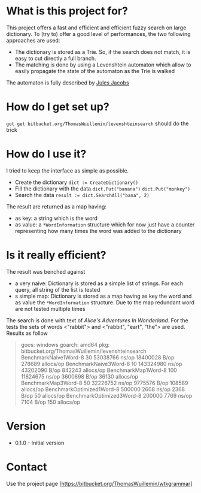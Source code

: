 # What is this project for? #

This project offers a fast and efficient and efficient fuzzy search on large dictionary. To (try to) offer a good level
of performances, the two following approaches are used:
* The dictionary is stored as a Trie. So, if the search does not match, it is easy to cut directly a full branch.
* The matching is done by using a Levenshtein automaton which allow to easily propagate the state of the automaton as
the Trie is walked

The automaton is fully described by [Jules Jacobs](https://julesjacobs.github.io/2015/06/17/disqus-levenshtein-simple-and-fast.html)

# How do I get set up? #

`got get bitbucket.org/ThomasWuillemin/levenshteinsearch` should do the trick

# How do I use it? #

I tried to keep the interface as simple as possible.

* Create the dictionary
  `dict := CreateDictionary()`
* Fill the dictionary with the data
  `dict.Put("banana")`
  `dict.Put("monkey")`
* Search the data
  `result := dict.SearchAll("bana", 2)`

The result are returned as a map having:
* as key: a string which is the word
* as value: a `*WordInformation` structure which for now just have a counter representing how many times the word was
added to the dictionary

# Is it really efficient? #

The result was benched against
 * a very naive: Dictionary is stored as a simple list of strings. For each query, all string of the list is tested
 * s simple map: Dictionary is stored as a map having as key the word and as value the `*WordInformation` structure. Due
  to the map redundant word are not tested multiple times

 The search is done with text of *Alice's Adventures In Wonderland*. For the tests the sets of words <"rabbit"> and
 <"rabbit", "eart", "the"> are used. Results as follow

> goos: windows
> goarch: amd64
> pkg: bitbucket.org/ThomasWuillemin/levenshteinsearch
> BenchmarkNaive1Word-8                 30          53038766 ns/op        18400028 B/op     278689 allocs/op
> BenchmarkNaive3Word-8                 10         143324980 ns/op        43202090 B/op     842243 allocs/op
> BenchmarkMap1Word-8                  100          11824675 ns/op         3600898 B/op      36130 allocs/op
> BenchmarkMap3Word-8                   50          32226752 ns/op         9775576 B/op     108589 allocs/op
> BenchmarkOptimized1Word-8         500000              2608 ns/op            2368 B/op         50 allocs/op
> BenchmarkOptimized3Word-8         200000              7769 ns/op            7104 B/op        150 allocs/op


# Version #

* 0.1.0 - Initial version

# Contact #

Use the project page [https://bitbucket.org/ThomasWuillemin/wtkgrammar]